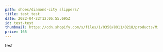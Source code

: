 ```yaml
---
path: shoes/diamond-city slippers/
title: test test
date: 2022-04-22T12:06:55.695Z
id: test-test
thumbnail: https://cdn.shopify.com/s/files/1/0350/8011/0218/products/Midland_1120_4592__56148_800x800.jpg?v=1613630964
price: 165
---
```

test